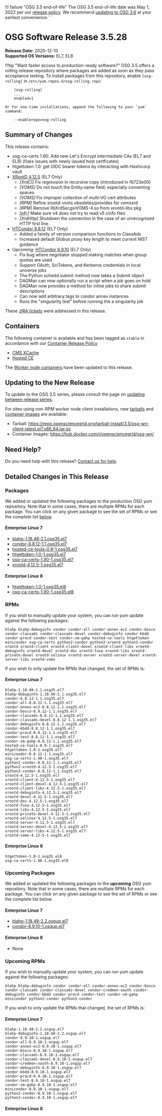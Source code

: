 !!! failure "OSG 3.5 end-of-life"
    The OSG 3.5 end-of-life date was May 1, 2022 per our
    [release policy](https://opensciencegrid.org/technology/policy/release-series/).
    We recommend
    [updating to OSG 3.6](https://opensciencegrid.org/docs/release/updating-to-osg-36/)
    at your earliest convenience.```

OSG Software Release 3.5.28
===========================

**Release Date:** 2020-12-10    
**Supported OS Versions:** EL7, EL8

!!!tip "Want faster access to production-ready software?"
    OSG 3.5 offers a rolling release repository where packages are added as soon as they pass acceptance testing.
    To install packages from this repository, enable `[osg-rolling]` in `/etc/yum.repos.d/osg-rolling.repo`:

        [osg-rolling]
        ...
        enabled=1

    Or for one-time installations, append the following to your `yum` command:

        --enablerepo=osg-rolling

Summary of Changes
------------------

This release contains:

-   osg-ca-certs 1.90: Add new Let's Encrypt intermediate CAs (EL7 and EL8) (fixes issues with newly issued host certficates)
-   htgettoken 1.0: get OIDC bearer tokens by interacting with Hashicorp vault
-   [XRootD 4.12.5](https://github.com/xrootd/xrootd/blob/v4.12.5/docs/ReleaseNotes.txt) (EL7 Only)
    -   *[XrdCl]* Fix regression in recursive copy (introduced in f6723e00)
    -   *[VOMS]* Do not touch the Entity.name field; especially converting spaces
    -   *[VOMS]* Fix improper collection of multi-VO cert attributes
    -   *[RPM]* Refine xrootd-voms obsoletes/provides for vomsxrd
    -   *[RPM]* Remove libXrdSecgsiVOMS-4.so from xrootd-libs pkg
    -   *[pfc]* Make sure v4 does not try to read v5 cinfo files
    -   *[XrdHttp]* Shutdown the connection in the case of an unrecognized HTTP first line.
-   [HTCondor 8.8.12](https://www-auth.cs.wisc.edu/lists/htcondor-world/2020/msg00024.shtml) (EL7 Only)
    -   Added a family of version comparison functions to ClassAds
    -   Increased default Globus proxy key length to meet current NIST guidance
-   Upcoming: [HTCondor 8.9.10](https://www-auth.cs.wisc.edu/lists/htcondor-world/2020/msg00023.shtml) (EL7 Only)
    -   Fix bug where negotiator stopped making matches when group quotas are used
    -   Support OAuth, SciTokens, and Kerberos credentials in local universe jobs
    -   The Python schedd.submit method now takes a Submit object
    -   DAGMan can now optionally run a script when a job goes on hold
    -   DAGMan now provides a method for inline jobs to share submit descriptions
    -   Can now add arbitrary tags to condor annex instances
    -   Runs the "singularity test" before running the a singularity job

These
[JIRA tickets](https://opensciencegrid.atlassian.net/issues/?jql=project%20%3D%20SOFTWARE%20AND%20fixVersion%20in%20(3.5.28%2C%203.5.28-upcoming)%20ORDER%20BY%20priority%20DESC%2C%20key%20DESC)
were addressed in this release.

Containers
----------

The following container is available and has been tagged as `stable` in accordance with our
[Container Release Policy](https://opensciencegrid.org/technology/policy/container-release/)

-   [CMS XCache](https://hub.docker.com/r/opensciencegrid/cms-xcache/)
-   [Hosted CE](https://hub.docker.com/r/opensciencegrid/hosted-ce/)

The [Worker node containers](../../worker-node/using-wn-containers.md) have been updated to this release.


Updating to the New Release
---------------------------

To update to the OSG 3.5 series, please consult the page on
[updating between release series](../updating-to-osg-35.md).

For sites using non-RPM worker node client installations, new [tarballs](../../worker-node/install-wn-tarball.md) and
[container images](../../worker-node/using-wn-containers.md) are available:

- Tarball: <https://repo.opensciencegrid.org/tarball-install/3.5/osg-wn-client-latest.el7.x86_64.tar.gz>
- Container Images: <https://hub.docker.com/r/opensciencegrid/osg-wn/>

Need Help?
----------

Do you need help with this release? [Contact us for help](../../common/help.md).

Detailed Changes in This Release
--------------------------------

### Packages

We added or updated the following packages to the production OSG yum repository.
Note that in some cases, there are multiple RPMs for each package.
You can click on any given package to see the set of RPMs or see the complete list [below](#rpms).

#### Enterprise Linux 7

-   [blahp-1.18.48-2.1.osg35.el7](https://koji.chtc.wisc.edu/koji/search?match=glob&type=build&terms=blahp-1.18.48-2.1.osg35.el7)
-   [condor-8.8.12-1.1.osg35.el7](https://koji.chtc.wisc.edu/koji/search?match=glob&type=build&terms=condor-8.8.12-1.1.osg35.el7)
-   [hosted-ce-tools-0.9-1.osg35.el7](https://koji.chtc.wisc.edu/koji/search?match=glob&type=build&terms=hosted-ce-tools-0.9-1.osg35.el7)
-   [htgettoken-1.0-1.osg35.el7](https://koji.chtc.wisc.edu/koji/search?match=glob&type=build&terms=htgettoken-1.0-1.osg35.el7)
-   [osg-ca-certs-1.90-1.osg35.el7](https://koji.chtc.wisc.edu/koji/search?match=glob&type=build&terms=osg-ca-certs-1.90-1.osg35.el7)
-   [xrootd-4.12.5-1.osg35.el7](https://koji.chtc.wisc.edu/koji/search?match=glob&type=build&terms=xrootd-4.12.5-1.osg35.el7)

#### Enterprise Linux 8

-   [htgettoken-1.0-1.osg35.el8](https://koji.chtc.wisc.edu/koji/search?match=glob&type=build&terms=htgettoken-1.0-1.osg35.el8)
-   [osg-ca-certs-1.90-1.osg35.el8](https://koji.chtc.wisc.edu/koji/search?match=glob&type=build&terms=osg-ca-certs-1.90-1.osg35.el8)

### RPMs

If you wish to manually update your system, you can run yum update against the following packages:

    blahp blahp-debuginfo condor condor-all condor-annex-ec2 condor-bosco condor-classads condor-classads-devel condor-debuginfo condor-kbdd condor-procd condor-test condor-vm-gahp hosted-ce-tools htgettoken minicondor osg-ca-certs python2-condor python2-xrootd python3-condor xrootd xrootd-client xrootd-client-devel xrootd-client-libs xrootd-debuginfo xrootd-devel xrootd-doc xrootd-fuse xrootd-libs xrootd-private-devel xrootd-selinux xrootd-server xrootd-server-devel xrootd-server-libs xrootd-voms 

If you wish to only update the RPMs that changed, the set of RPMs is:

#### Enterprise Linux 7

``` file
blahp-1.18.48-2.1.osg35.el7
blahp-debuginfo-1.18.48-2.1.osg35.el7
condor-8.8.12-1.1.osg35.el7
condor-all-8.8.12-1.1.osg35.el7
condor-annex-ec2-8.8.12-1.1.osg35.el7
condor-bosco-8.8.12-1.1.osg35.el7
condor-classads-8.8.12-1.1.osg35.el7
condor-classads-devel-8.8.12-1.1.osg35.el7
condor-debuginfo-8.8.12-1.1.osg35.el7
condor-kbdd-8.8.12-1.1.osg35.el7
condor-procd-8.8.12-1.1.osg35.el7
condor-test-8.8.12-1.1.osg35.el7
condor-vm-gahp-8.8.12-1.1.osg35.el7
hosted-ce-tools-0.9-1.osg35.el7
htgettoken-1.0-1.osg35.el7
minicondor-8.8.12-1.1.osg35.el7
osg-ca-certs-1.90-1.osg35.el7
python2-condor-8.8.12-1.1.osg35.el7
python2-xrootd-4.12.5-1.osg35.el7
python3-condor-8.8.12-1.1.osg35.el7
xrootd-4.12.5-1.osg35.el7
xrootd-client-4.12.5-1.osg35.el7
xrootd-client-devel-4.12.5-1.osg35.el7
xrootd-client-libs-4.12.5-1.osg35.el7
xrootd-debuginfo-4.12.5-1.osg35.el7
xrootd-devel-4.12.5-1.osg35.el7
xrootd-doc-4.12.5-1.osg35.el7
xrootd-fuse-4.12.5-1.osg35.el7
xrootd-libs-4.12.5-1.osg35.el7
xrootd-private-devel-4.12.5-1.osg35.el7
xrootd-selinux-4.12.5-1.osg35.el7
xrootd-server-4.12.5-1.osg35.el7
xrootd-server-devel-4.12.5-1.osg35.el7
xrootd-server-libs-4.12.5-1.osg35.el7
xrootd-voms-4.12.5-1.osg35.el7
```

#### Enterprise Linux 8

``` file
htgettoken-1.0-1.osg35.el8
osg-ca-certs-1.90-1.osg35.el8
```

### Upcoming Packages

We added or updated the following packages to the **upcoming** OSG yum repository. Note that in some cases, there are multiple RPMs for each package. You can click on any given package to see the set of RPMs or see the complete list below.

#### Enterprise Linux 7

-   [blahp-1.18.48-2.2.osgup.el7](https://koji.chtc.wisc.edu/koji/search?match=glob&type=build&terms=blahp-1.18.48-2.2.osgup.el7)
-   [condor-8.9.10-1.osgup.el7](https://koji.chtc.wisc.edu/koji/search?match=glob&type=build&terms=condor-8.9.10-1.osgup.el7)

#### Enterprise Linux 8

-   None

### Upcoming RPMs

If you wish to manually update your system, you can run yum update against the following packages:

    blahp blahp-debuginfo condor condor-all condor-annex-ec2 condor-bosco condor-classads condor-classads-devel condor-credmon-oauth condor-debuginfo condor-kbdd condor-procd condor-test condor-vm-gahp minicondor python2-condor python3-condor 

If you wish to only update the RPMs that changed, the set of RPMs is:

#### Enterprise Linux 7

``` file
blahp-1.18.48-2.2.osgup.el7
blahp-debuginfo-1.18.48-2.2.osgup.el7
condor-8.9.10-1.osgup.el7
condor-all-8.9.10-1.osgup.el7
condor-annex-ec2-8.9.10-1.osgup.el7
condor-bosco-8.9.10-1.osgup.el7
condor-classads-8.9.10-1.osgup.el7
condor-classads-devel-8.9.10-1.osgup.el7
condor-credmon-oauth-8.9.10-1.osgup.el7
condor-debuginfo-8.9.10-1.osgup.el7
condor-kbdd-8.9.10-1.osgup.el7
condor-procd-8.9.10-1.osgup.el7
condor-test-8.9.10-1.osgup.el7
condor-vm-gahp-8.9.10-1.osgup.el7
minicondor-8.9.10-1.osgup.el7
python2-condor-8.9.10-1.osgup.el7
python3-condor-8.9.10-1.osgup.el7
```

#### Enterprise Linux 8

``` file
```
